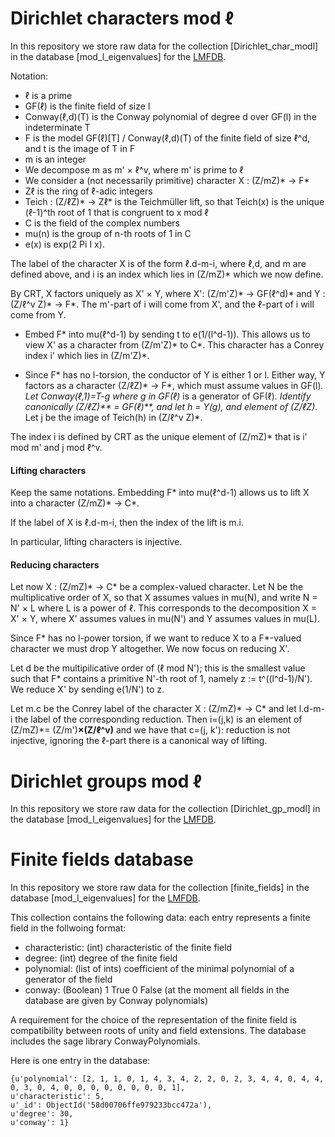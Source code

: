# Dirichlet characters mod &#8467;
In this repository we store raw data for the collection [Dirichlet_char_modl] in the database [mod_l_eigenvalues] for the [LMFDB](https://github.com/LMFDB/lmfdb).

Notation:
* &#8467; is a prime
* GF(&#8467;) is the finite field of size l
* Conway(&#8467;,d)(T) is the Conway polynomial of degree d over GF(l) in the indeterminate T
* F is the model GF(&#8467;)[T] / Conway(&#8467;,d)(T) of the finite field of size &#8467;^d, and t is the image of T in F
* m is an integer
* We decompose m as m' × &#8467;^v, where m' is prime to &#8467;
* We consider a (not necessarily primitive) character X : (Z/mZ)* -> F*
* Z&#8467; is the ring of &#8467;-adic integers
* Teich : (Z/&#8467;Z)* -> Z&#8467;* is the Teichmüller lift, so that Teich(x) is the unique (&#8467;-1)^th root of 1 that is congruent to x mod &#8467;
* C is the field of the complex numbers
* mu(n) is the group of n-th roots of 1 in C
* e(x) is exp(2 Pi I x).

The label of the character X is of the form &#8467;.d-m-i, where &#8467;,d, and m are defined above, and i is an index which lies in (Z/mZ)* which we now define.

By CRT, X factors uniquely as X' × Y, where X': (Z/m'Z)* -> GF(&#8467;^d)* and Y : (Z/&#8467;^v Z)* -> F*. The m'-part of i will come from X', and the &#8467;-part of i will come from Y.

* Embed F* into mu(&#8467;^d-1) by sending t to e(1/(l^d-1)). This allows us to view X' as a character from (Z/m'Z)* to C*. This character has a Conrey index i' which lies in (Z/m'Z)*.

* Since F* has no l-torsion, the conductor of Y is either 1 or l. Either way, Y factors as a character (Z/&#8467;Z)* -> F*, which must assume values in GF(l)*. Let Conway(&#8467;,1)=T-g where g in GF(&#8467;)* is a generator of GF(&#8467;)*. Identify canonically (Z/&#8467;Z)** = GF(&#8467;)**, and let h = Y(g), and element of (Z/&#8467;Z)*. Let j be the image of Teich(h) in (Z/&#8467;^v Z)*.

The index i is defined by CRT as the unique element of (Z/mZ)* that is i' mod m' and j mod &#8467;^v.

#### Lifting characters

Keep the same notations. Embedding F* into mu(&#8467;^d-1) allows us to lift X into a character (Z/mZ)* -> C*.

If the label of X is &#8467;.d-m-i, then the index of the lift is m.i.

In particular, lifting characters is injective.

#### Reducing characters

Let now X : (Z/mZ)* -> C* be a complex-valued character. Let N be the multiplicative order of X, so that X assumes values in mu(N), and write N = N' × L where L is a power of &#8467;. This corresponds to the decomposition X = X' × Y, where X' assumes values in mu(N') and Y assumes values in mu(L).

Since F* has no l-power torsion, if we want to reduce X to a F*-valued character we must drop Y altogether. We now focus on reducing X'.

Let d be the multipilicative order of (&#8467; mod N'); this is the smallest value such that F* contains a primitive N'-th root of 1, namely z := t^((l^d-1)/N'). We reduce X' by sending e(1/N') to z.

Let m.c be the Conrey label of the character X : (Z/mZ)* -> C* and let l.d-m-i the label of the corresponding reduction. Then i=(j,k) is an element of (Z/mZ)*= (Z/m')**×(Z/&#8467;^v)** and we have that c=(j, k'): reduction is not injective, ignoring the &#8467;-part there is a canonical way of lifting.

# Dirichlet groups mod &#8467;
In this repository we store raw data for the collection [Dirichlet_gp_modl] in the database [mod_l_eigenvalues] for the [LMFDB](https://github.com/LMFDB/lmfdb).

# Finite fields database

In this repository we store raw data for the collection [finite_fields] in the database [mod_l_eigenvalues] for the [LMFDB](https://github.com/LMFDB/lmfdb).

This collection contains the following data: each entry represents a finite field in the follwoing format:
 - characteristic: (int) characteristic of the finite field
 - degree: (int) degree of the finite field 
 - polynomial: (list of ints) coefficient of the minimal polynomial of a generator of the field 
 - conway: (Boolean) 1 True 0 False (at the moment all fields in the database are given by Conway polynomials)
 
A requirement for the choice of the representation of the finite field is compatibility between roots of unity and field extensions.
The database includes the sage library ConwayPolynomials. 

Here is one entry in the database:
```
{u'polynomial': [2, 1, 1, 0, 1, 4, 3, 4, 2, 2, 0, 2, 3, 4, 4, 0, 4, 4, 0, 3, 0, 4, 0, 0, 0, 0, 0, 0, 0, 0, 1], 
u'characteristic': 5, 
u'_id': ObjectId('58d00706ffe979233bcc472a'), 
u'degree': 30, 
u'conway': 1}
```
